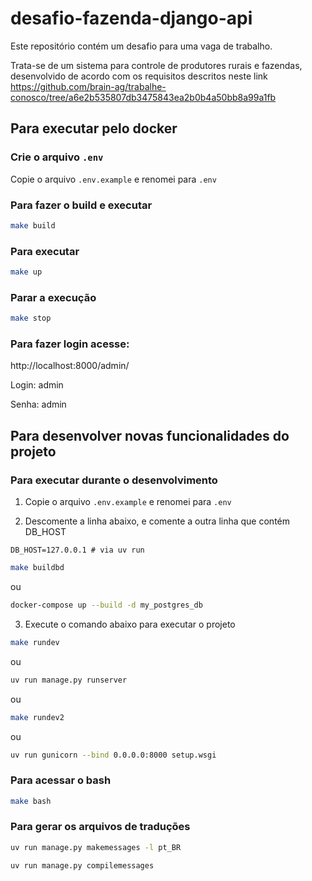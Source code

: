 # desafio-fazenda-django-api

Este repositório contém um desafio para uma vaga de trabalho.

Trata-se de um sistema para controle de produtores rurais e fazendas,
desenvolvido de acordo com os requisitos descritos neste link https://github.com/brain-ag/trabalhe-conosco/tree/a6e2b535807db3475843ea2b0b4a50bb8a99a1fb

## Para executar pelo docker
### Crie o arquivo `.env`
Copie o arquivo `.env.example` e renomei para `.env`

### Para fazer o build e executar
```bash
make build
```

### Para executar
```bash
make up
```

### Parar a execução
```bash
make stop
```

### Para fazer login acesse:

http://localhost:8000/admin/

Login: admin

Senha: admin

## Para desenvolver novas funcionalidades do projeto
### Para executar durante o desenvolvimento
1. Copie o arquivo `.env.example` e renomei para `.env`

2. Descomente a linha abaixo, e comente a outra linha que contém DB_HOST

```env
DB_HOST=127.0.0.1 # via uv run
```
```bash
make buildbd
```
ou
```bash
docker-compose up --build -d my_postgres_db
```

3. Execute o comando abaixo para executar o projeto
```bash
make rundev
```
ou
```bash
uv run manage.py runserver
```
ou
```bash
make rundev2
```
ou
```bash
uv run gunicorn --bind 0.0.0.0:8000 setup.wsgi
```

### Para acessar o bash
```bash
make bash
```

### Para gerar os arquivos de traduções
```bash
uv run manage.py makemessages -l pt_BR
```
```bash
uv run manage.py compilemessages
```
